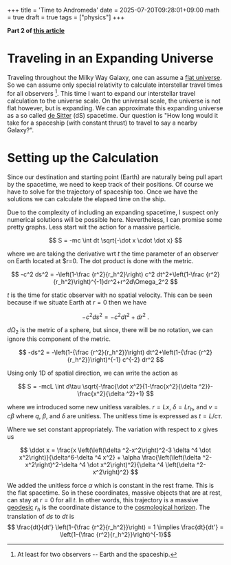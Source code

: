 +++
title = 'Time to Andromeda'
date = 2025-07-20T09:28:01+09:00
math = true
draft = true
tags = ["physics"]
+++

**Part 2 of [this article](/post/time_to_proxima)**

# Traveling in an Expanding Universe

Traveling throughout the Milky Way Galaxy, one can assume a [flat universe](https://en.wikipedia.org/wiki/Minkowski_space).
So we can assume only special relativity to calculate interstellar travel times for all observers [^observers].
This time I want to expand our interstellar travel calculation to the universe scale.
On the universal scale, the universe is not flat however, but is expanding.
We can approximate this expanding universe as a so called [de Sitter](https://en.wikipedia.org/wiki/De_Sitter_space) (dS) spacetime.
Our question is "How long would it take for a spaceship (with constant thrust) to travel to say a nearby Galaxy?".

[^observers]: At least for two observers -- Earth and the spaceship.

# Setting up the Calculation

Since our destination and starting point (Earth) are naturally being pull apart by the spacetime, we need to keep track of their positions.
Of course we have to solve for the trajectory of spaceship too.
Once we have the solutions we can calculate the elapsed time on the ship.

Due to the complexity of including an expanding spacetime, I suspect only numerical solutions will be possible here.
Nevertheless, I can promise some pretty graphs.
Less start wit the action for a massive particle.

$$
S = -mc \int dt \sqrt{-\dot x \cdot \dot x}
$$

where we are taking the derivative wrt $t$ the time parameter of an observer on Earth located at $r=0.
The dot product is done with the metric.

$$
-c^2 ds^2 = -\left(1-\frac {r^2}{r_h^2}\right) c^2 dt^2+\left(1-\frac {r^2}{r_h^2}\right)^{-1}dr^2+r^2d\Omega_2^2
$$
<!-- -c^2 ds^2 = -c^2 dt^2 + a^2(t) (dx^2 + dy^2 + dz^2) -->
<!-- $$ -->
<!-- -c^2 ds^2 = -c^2 dt^2 + \exp(2 t c / \delta) (dx^2 + dy^2 + dz^2) -->
<!-- $$ -->

$t$ is the time for static observer with no spatial velocity.
This can be seen because if we situate Earth at $r = 0$ then we have

$$
-c^2 ds^2 = -c^2 dt^2+dr^2 ~.
$$

$d\Omega_2$ is the metric of a sphere, but since, there will be no rotation, we can ignore this component of the metric.

$$
-ds^2 = -\left(1-{\frac {r^2}{r_h^2}}\right) dt^2+\left(1-{\frac {r^2}{r_h^2}}\right)^{-1} c^{-2} dr^2
$$

Using only 1D of spatial direction, we can write the action as 

$$
S = -mcL \int d\tau \sqrt{-\frac{\dot x^2}{1-\frac{x^2}{\delta ^2}}-\frac{x^2}{\delta ^2}+1}
$$
<!-- \sqrt{1-\exp\left( \frac{2 t}{\delta} \right) \dot x^2} -->

where we introduced some new unitless varaibles.
$r = L x$, $\delta = L r_h$, and $v = c \beta$ where $q$, $\beta$, and $\delta$ are unitless.
The unitless time is expressed as $t = L/c \tau$.

<!-- Where dot here means derivative wrt the $t$. -->
<!-- We can vary the action to get two equations of motion for $t$ and $r$. -->

<!-- $$ -->
<!--  \dot t  = \frac{1}{(1 - x^2/\delta^2)} --> 
<!-- $$ -->

Where we set constant appropriately.
The variation with respect to $x$ gives us

<!-- $$ -->
<!-- \ddot x = -->
<!--  \frac{x \left(\left(\delta ^2-x^2\right)^2-3 \delta ^4 \dot x^2\right)}{\delta^6-\delta ^4 x^2} + --> 
<!-- \alpha\frac{\left(\left(\delta ^2-x^2\right)^2-\delta ^4 \dot x^2\right)^2}{c^2 \delta ^6 \left(\delta ^2-x^2\right)} ~. -->
<!-- $$ -->

$$
\ddot x = 
\frac{x \left(\left(\delta ^2-x^2\right)^2-3 \delta ^4 \dot x^2\right)}{\delta^6-\delta ^4 x^2} + 
\alpha \frac{\left(\left(\delta ^2-x^2\right)^2-\delta ^4 \dot x^2\right)^2}{\delta ^4
    \left(\delta ^2-x^2\right)^2}
$$
<!-- \frac{\dot x \left(e^{\frac{2 t}{\delta }} \dot x^2-2\right)}{\delta } + \alpha e^{-\frac{4 t}{\delta }} \left(e^{\frac{2 t}{\delta }} \dot x^2-1\right)^2 -->

We added the unitless force $\alpha$ which is constant in the rest frame.
This is the flat spacetime.
So in these coordinates, massive objects that are at rest, can stay at $r = 0$ for all $t$.
In other words, this trajectory is a massive [geodesic](https://en.wikipedia.org/wiki/Geodesic)
$r_h$ is the coordinate distance to the [cosmological horizon](https://en.wikipedia.org/wiki/Cosmological_horizon).
The translation of $ds$ to $dt$ is 
$$ \frac{dt}{dt'} \left(1-{\frac {r^2}{r_h^2}}\right) = 1 \implies \frac{dt}{dt'} = \left(1-{\frac {r^2}{r_h^2}}\right)^{-1}$$


<!-- 

$Assumptions = delta > 0 && x[t] < delta  && x[t] > 0

(*
metric = {
{-(1-x[t]^2/delta^2), 0},
{0, (1-x[t]^2/delta^2)^(-1)}
};
*)

metric = {
{-1, 0},
{0, Exp[2t/delta]}
};
%//MatrixForm
%//TeXForm

imet = Inverse[metric]//FullSimplify
%//MatrixForm

xd = {1, x'[t]}
xs = {t, x[t]}

lag = Sqrt[-xd . metric . xd]
%//TeXForm
(* lag  = Series[lag, delta -> Infinity] *) 

 -D[D[lag, x'[t]], t] + D[lag, x[t]]//FullSimplify
noforce = x''[t]/.Solve[% == 0, x''[t]]//FullSimplify//First (* no force *)
someforce = x''[t]/.Solve[%% == Sqrt[-xd . metric . xd] * imet[[2, 2]] * alpha, x''[t]]//FullSimplify//First (* some force *)
TeXForm[%%]
TeXForm[D[%%, alpha]//FullSimplify//Echo]

Series[noforce, {delta, Infinity, 0}]
Series[someforce, {delta, Infinity, 0}]//FullSimplify

Solve[someforce == 0, x'[t]]

- xd . metric .  xd == - metric[[1, 1]]
Solve[%, x'[t]]//FullSimplify

 -->
